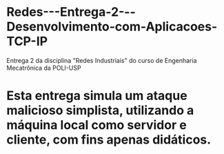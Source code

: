 # Redes---Entrega-2---Desenvolvimento-com-Aplicacoes-TCP-IP
Entrega 2 da disciplina "Redes Industriais" do curso de Engenharia Mecatrônica da POLI-USP

# Esta entrega simula um ataque malicioso simplista, utilizando a máquina local como servidor e cliente, com fins apenas didáticos.
